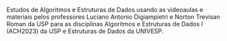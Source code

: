 Estudos de Algoritmos e Estruturas de Dados usando as  videoaulas e materiais pelos professores  Luciano Antonio Digiampietri e Norton Trevisan Roman da USP para as disciplinas Algoritmos e Estruturas de Dados I (ACH2023) da USP e Estruturas de Dados da UNIVESP.